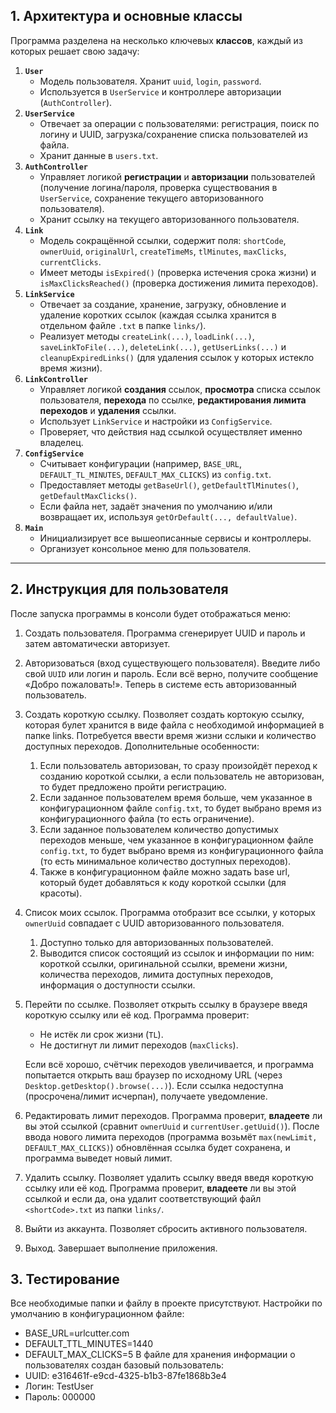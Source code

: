 ## 1. Архитектура и основные классы

Программа разделена на несколько ключевых **классов**, каждый из которых решает свою задачу:

1. **`User`**
    - Модель пользователя. Хранит `uuid`, `login`, `password`.
    - Используется в `UserService` и контроллере авторизации (`AuthController`).
2. **`UserService`**
    - Отвечает за операции с пользователями: регистрация, поиск по логину и UUID, загрузка/сохранение списка пользователей из файла.
    - Хранит данные в `users.txt`.
3. **`AuthController`**
    - Управляет логикой **регистрации** и **авторизации** пользователей (получение логина/пароля, проверка существования в `UserService`, сохранение текущего авторизованного пользователя).
    - Хранит ссылку на текущего авторизованного пользователя.
4. **`Link`**
    - Модель сокращённой ссылки, содержит поля: `shortCode`, `ownerUuid`, `originalUrl`, `createTimeMs`, `tlMinutes`, `maxClicks`, `currentClicks`.
    - Имеет методы `isExpired()` (проверка истечения срока жизни) и `isMaxClicksReached()` (проверка достижения лимита переходов).
5. **`LinkService`**
    - Отвечает за создание, хранение, загрузку, обновление и удаление коротких ссылок (каждая ссылка хранится в отдельном файле `.txt` в папке `links/`).
    - Реализует методы `createLink(...)`, `loadLink(...)`, `saveLinkToFile(...)`, `deleteLink(...)`, `getUserLinks(...)` и `cleanupExpiredLinks()` (для удаления ссылок у которых истекло время жизни).
6. **`LinkController`**
    - Управляет логикой **создания** ссылок, **просмотра** списка ссылок пользователя, **перехода** по ссылке, **редактирования лимита переходов** и **удаления** ссылки.
    - Использует `LinkService` и настройки из `ConfigService`.
    - Проверяет, что действия над ссылкой осуществляет именно владелец.
7. **`ConfigService`**
    - Считывает конфигурации (например, `BASE_URL`, `DEFAULT_TL_MINUTES`, `DEFAULT_MAX_CLICKS`) из `config.txt`.
    - Предоставляет методы `getBaseUrl()`, `getDefaultTlMinutes()`, `getDefaultMaxClicks()`.
    - Если файла нет, задаёт значения по умолчанию и/или возвращает их, используя `getOrDefault(..., defaultValue)`.
8. **`Main`**
    - Инициализирует все вышеописанные сервисы и контроллеры.
    - Организует консольное меню для пользователя.

---

## 2. Инструкция для пользователя

После запуска программы в консоли будет отображаться меню:

1. Создать пользователя.
Программа сгенерирует UUID и пароль и затем автоматически авторизует.
2. Авторизоваться (вход существующего пользователя).
Введите либо свой `UUID` или логин и пароль. Если всё верно, получите сообщение «Добро пожаловать!». Теперь в системе есть авторизованный пользователь.
3. Создать короткую ссылку.
Позволяет создать кортокую ссылку, которая булет хранится в виде файла с необходимой информацией в папке links. Потребуется ввести время жизни сслыки и количество доступных переходов. Дополнительные особенности:
    1. Если пользователь авторизован, то сразу произойдёт переход к созданию короткой ссылки, а если пользователь не авторизован, то будет предложено пройти регистрацию.
    2. Если заданное пользователем время больше, чем указанное в конфигурационном файле `config.txt`, то будет выбрано время из конфигурационного файла (то есть ограничение).
    3. Если заданное пользователем количество допустимых переходов меньше, чем указанное в конфигурационном файле `config.txt`, то будет выбрано время из конфигурационного файла (то есть минимальное количество доступных переходов).
    4. Также в конфигурационном файле можно задать base url, который будет добавляться к коду короткой ссылки (для красоты).
4. Список моих ссылок.
Программа отобразит все ссылки, у которых `ownerUuid` совпадает с UUID авторизованного пользователя.
    1. Доступно только для авторизованных пользователей. 
    2. Выводится список состоящий из ссылок и информации по ним: короткой ссылки, оригинальной ссылки, времени жизни, количества переходов, лимита доступных переходов, информация о доступности ссылки.
5. Перейти по ссылке.
Позволяет открыть ссылку в браузере введя короткую ссылку или её код. Программа проверит:
    - Не истёк ли срок жизни (`TL`).
    - Не достигнут ли лимит переходов (`maxClicks`).
    
    Если всё хорошо, счётчик переходов увеличивается, и программа попытается открыть ваш браузер по исходному URL (через `Desktop.getDesktop().browse(...)`). Если ссылка недоступна (просрочена/лимит исчерпан), получаете уведомление.
    
6. Редактировать лимит переходов.
Программа проверит, **владеете** ли вы этой ссылкой (сравнит `ownerUuid` и `currentUser.getUuid()`). После ввода нового лимита переходов (программа возьмёт `max(newLimit, DEFAULT_MAX_CLICKS)`) обновлённая ссылка будет сохранена, и программа выведет новый лимит.
7. Удалить ссылку.
Позволяет удалить ссылку введя введя короткую ссылку или её код. Программа проверит, **владеете** ли вы этой ссылкой и если да, она удалит соответствующий файл `<shortCode>.txt` из папки `links/`.
8. Выйти из аккаунта.
Позволяет сбросить активного пользователя.
9. Выход.
Завершает выполнение приложения.

## 3. Тестирование
Все необходимые папки и файлу в проекте присутствуют. Настройки по умолчанию в конфигурационном файле:
- BASE_URL=urlcutter.com
- DEFAULT_TTL_MINUTES=1440
- DEFAULT_MAX_CLICKS=5
В файле для хранения информации о пользователях создан базовый пользователь:
- UUID: e316461f-e9cd-4325-b1b3-87fe1868b3e4
- Логин: TestUser
- Пароль: 000000
